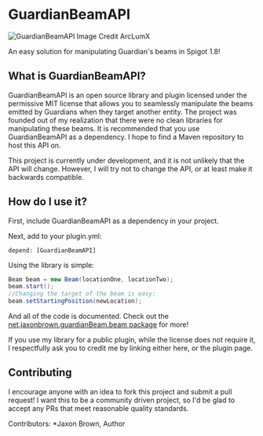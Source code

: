 GuardianBeamAPI
===========
![GuardianBeamAPI Image Credit ArcLumX](http://i.imgur.com/oWfQVvg.png)

An easy solution for manipulating Guardian's beams in Spigot 1.8!

What is GuardianBeamAPI?
--------
GuardianBeamAPI is an open source library and plugin licensed under the permissive MIT license that allows you to seamlessly manipulate the beams emitted by Guardians when they target another entity. The project was founded out of my realization that there were no clean libraries for manipulating these beams.
It is recommended that you use GuardianBeamAPI as a dependency. I hope to find a Maven repository to host this API on.

This project is currently under development, and it is not unlikely that the API will change. However, I will try not to change the API, or at least make it backwards compatible.

How do I use it?
--------
First, include GuardianBeamAPI as a dependency in your project.
<Maven Dependency and Repository coming soon>

Next, add to your plugin.yml:
```
depend: [GuardianBeamAPI]
```

Using the library is simple:
```java
Beam beam = new Beam(locationOne, locationTwo);
beam.start();
//Changing the target of the beam is easy:
beam.setStartingPosition(newLocation);
```
And all of the code is documented. Check out the [net.jaxonbrown.guardianBeam.beam package](https://github.com/MeRPG/GuardianBeamAPI/tree/master/src/main/java/net/jaxonbrown/guardianBeam/beam) for more!

If you use my library for a public plugin, while the license does not require it, I respectfully ask you to credit me by linking either here, or the plugin page.

Contributing
--------
I encourage anyone with an idea to fork this project and submit a pull request! I want this to be a community driven project, so I'd be glad to accept any PRs that meet reasonable quality standards.

Contributors:
*Jaxon Brown, Author